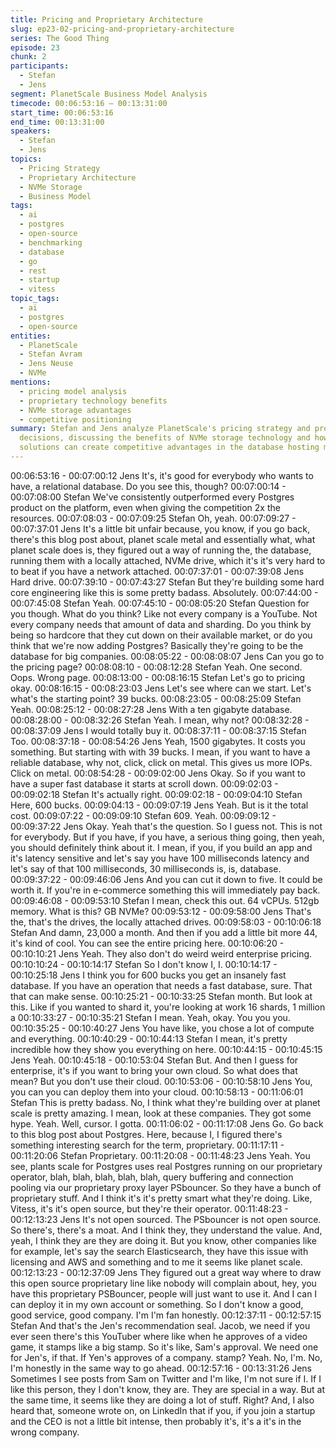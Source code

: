 ```yaml
---
title: Pricing and Proprietary Architecture
slug: ep23-02-pricing-and-proprietary-architecture
series: The Good Thing
episode: 23
chunk: 2
participants:
  - Stefan
  - Jens
segment: PlanetScale Business Model Analysis
timecode: 00:06:53:16 – 00:13:31:00
start_time: 00:06:53:16
end_time: 00:13:31:00
speakers:
  - Stefan
  - Jens
topics:
  - Pricing Strategy
  - Proprietary Architecture
  - NVMe Storage
  - Business Model
tags:
  - ai
  - postgres
  - open-source
  - benchmarking
  - database
  - go
  - rest
  - startup
  - vitess
topic_tags:
  - ai
  - postgres
  - open-source
entities:
  - PlanetScale
  - Stefan Avram
  - Jens Neuse
  - NVMe
mentions:
  - pricing model analysis
  - proprietary technology benefits
  - NVMe storage advantages
  - competitive positioning
summary: Stefan and Jens analyze PlanetScale's pricing strategy and proprietary architecture
  decisions, discussing the benefits of NVMe storage technology and how proprietary
  solutions can create competitive advantages in the database hosting market.
---
```


00:06:53:16 - 00:07:00:12
Jens
It's, it's good for everybody who wants to have, a relational database. Do you see this, though?
00:07:00:14 - 00:07:08:00
Stefan
We've consistently outperformed every Postgres product on the platform, even when giving the
competition 2x the resources.
00:07:08:03 - 00:07:09:25
Stefan
Oh, yeah.
00:07:09:27 - 00:07:37:01
Jens
It's a little bit unfair because, you know, if you go back, there's this blog post about, planet scale
metal and essentially what, what planet scale does is, they figured out a way of running the, the
database, running them with a locally attached, NVMe drive, which it's it's very hard to to beat if
you have a network attached.
00:07:37:01 - 00:07:39:08
Jens
Hard drive.
00:07:39:10 - 00:07:43:27
Stefan
But they're building some hard core engineering like this is some pretty badass. Absolutely.
00:07:44:00 - 00:07:45:08
Stefan
Yeah.
00:07:45:10 - 00:08:05:20
Stefan
Question for you though. What do you think? Like not every company is a YouTube. Not every
company needs that amount of data and sharding. Do you think by being so hardcore that they
cut down on their available market, or do you think that we're now adding Postgres? Basically
they're going to be the database for big companies.
00:08:05:22 - 00:08:08:07
Jens
Can you go to the pricing page?
00:08:08:10 - 00:08:12:28
Stefan
Yeah. One second. Oops. Wrong page.
00:08:13:00 - 00:08:16:15
Stefan
Let's go to pricing okay.
00:08:16:15 - 00:08:23:03
Jens
Let's see where can we start. Let's what's the starting point? 39 bucks.
00:08:23:05 - 00:08:25:09
Stefan
Yeah.
00:08:25:12 - 00:08:27:28
Jens
With a ten gigabyte database.
00:08:28:00 - 00:08:32:26
Stefan
Yeah. I mean, why not?
00:08:32:28 - 00:08:37:09
Jens
I would totally buy it.
00:08:37:11 - 00:08:37:15
Stefan
Too.
00:08:37:18 - 00:08:54:26
Jens
Yeah, 1500 gigabytes. It costs you something. But starting with with 39 bucks. I mean, if you
want to have a reliable database, why not, click, click on metal. This gives us more IOPs. Click
on metal.
00:08:54:28 - 00:09:02:00
Jens
Okay. So if you want to have a super fast database it starts at scroll down.
00:09:02:03 - 00:09:02:18
Stefan
It's actually right.
00:09:02:18 - 00:09:04:10
Stefan
Here, 600 bucks.
00:09:04:13 - 00:09:07:19
Jens
Yeah. But is it the total cost.
00:09:07:22 - 00:09:09:10
Stefan
609. Yeah.
00:09:09:12 - 00:09:37:22
Jens
Okay. Yeah that's the question. So I guess not. This is not for everybody. But if you have, if you
have, a serious thing going, then yeah, you should definitely think about it. I mean, if you, if you
build an app and it's latency sensitive and let's say you have 100 milliseconds latency and let's
say of that 100 milliseconds, 30 milliseconds is, is, database.
00:09:37:22 - 00:09:46:06
Jens
And you can cut it down to five. It could be worth it. If you're in e-commerce something this will
immediately pay back.
00:09:46:08 - 00:09:53:10
Stefan
I mean, check this out. 64 vCPUs. 512gb memory. What is this? GB NVMe?
00:09:53:12 - 00:09:58:00
Jens
That's the, that's the drives, the locally attached drives.
00:09:58:03 - 00:10:06:18
Stefan
And damn, 23,000 a month. And then if you add a little bit more 44, it's kind of cool. You can see
the entire pricing here.
00:10:06:20 - 00:10:10:21
Jens
Yeah. They also don't do weird weird enterprise pricing.
00:10:10:24 - 00:10:14:17
Stefan
So I don't know I, I.
00:10:14:17 - 00:10:25:18
Jens
I think you for 600 bucks you get an insanely fast database. If you have an operation that needs
a fast database, sure. That that can make sense.
00:10:25:21 - 00:10:33:25
Stefan
month.
But look at this. Like if you wanted to shard it, you're looking at work 16 shards, 1 million a
00:10:33:27 - 00:10:35:21
Stefan
I mean. Yeah, okay. You you you.
00:10:35:25 - 00:10:40:27
Jens
You have like, you chose a lot of compute and everything.
00:10:40:29 - 00:10:44:13
Stefan
I mean, it's pretty incredible how they show you everything on here.
00:10:44:15 - 00:10:45:15
Jens
Yeah.
00:10:45:18 - 00:10:53:04
Stefan
But. And then I guess for enterprise, it's if you want to bring your own cloud. So what does that
mean? But you don't use their cloud.
00:10:53:06 - 00:10:58:10
Jens
You, you can you can deploy them into your cloud.
00:10:58:13 - 00:11:06:01
Stefan
This is pretty badass. No, I think what they're building over at planet scale is pretty amazing. I
mean, look at these companies. They got some hype. Yeah. Well, cursor. I gotta.
00:11:06:02 - 00:11:17:08
Jens
Go. Go back to this blog post about Postgres. Here, because I, I figured there's something
interesting search for the term, proprietary.
00:11:17:11 - 00:11:20:06
Stefan
Proprietary.
00:11:20:08 - 00:11:48:23
Jens
Yeah. You see, plants scale for Postgres uses real Postgres running on our proprietary operator,
blah, blah, blah, blah, blah, query buffering and connection pooling via our proprietary proxy
layer PSbouncer. So they have a bunch of proprietary stuff. And I think it's it's pretty smart what
they're doing. Like, Vitess, it's it's open source, but they're their operator.
00:11:48:23 - 00:12:13:23
Jens
It's not open sourced. The PSbouncer is not open source. So there's, there's a moat. And I think
they, they understand the value. And, yeah, I think they are they are doing it. But you know,
other companies like for example, let's say the search Elasticsearch, they have this issue with
licensing and AWS and something and to me it seems like planet scale.
00:12:13:23 - 00:12:37:09
Jens
They figured out a great way where to draw this open source proprietary line like nobody will
complain about, hey, you have this proprietary PSBouncer, people will just want to use it. And I
can I can deploy it in my own account or something. So I don't know a good, good service, good
company. I'm I'm fan honestly.
00:12:37:11 - 00:12:57:15
Stefan
And that's the Jen's recommendation seal. Jacob, we need if you ever seen there's this
YouTuber where like when he approves of a video game, it stamps like a big stamp. So it's like,
Sam's approval. We need one for Jen's, if that. If Yen's approves of a company. stamp? Yeah.
No, I'm. No, I'm honestly in the same way to go ahead.
00:12:57:16 - 00:13:31:26
Jens
Sometimes I see posts from Sam on Twitter and I'm like, I'm not sure if I. If I like this person,
they I don't know, they are. They are special in a way. But at the same time, it seems like they
are doing a lot of stuff. Right? And, I also heard that, someone wrote on, on LinkedIn that if you,
if you join a startup and the CEO is not a little bit intense, then probably it's, it's a it's in the
wrong company.